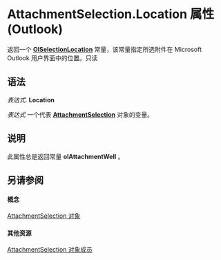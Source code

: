 
# AttachmentSelection.Location 属性 (Outlook)

返回一个  **[OlSelectionLocation](a13e3915-09a1-5130-42b9-caf3fb25c514.md)** 常量，该常量指定所选附件在 Microsoft Outlook 用户界面中的位置。只读


## 语法

 _表达式_. **Location**

 _表达式_ 一个代表 **[AttachmentSelection](398cf106-a904-9048-e627-e47aaadf1105.md)** 对象的变量。


## 说明

此属性总是返回常量 **olAttachmentWell** 。


## 另请参阅


#### 概念


[AttachmentSelection 对象](398cf106-a904-9048-e627-e47aaadf1105.md)
#### 其他资源


[AttachmentSelection 对象成员](98212826-8a87-665c-2a38-e232974b904b.md)